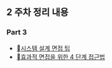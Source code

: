 ## 2 주차 정리 내용

### Part 3

<ul>
    <li><a href="https://github.com/this-is-spear/system-design-interview/wiki/%EC%8B%9C%EC%8A%A4%ED%85%9C-%EC%84%A4%EA%B3%84-%EB%A9%B4%EC%A0%91-%ED%8C%81">시스템 설계 면접 팁</a></li>
    <li><a href="https://github.com/this-is-spear/system-design-interview/wiki/%ED%9A%A8%EA%B3%BC%EC%A0%81-%EB%A9%B4%EC%A0%91%EC%9D%84-%EC%9C%84%ED%95%9C-4-%EB%8B%A8%EA%B3%84-%EC%A0%91%EA%B7%BC%EB%B2%95">효과적 면접을 위한 4 단계 접근법</a></li>
</ul>
